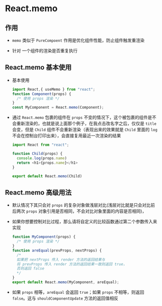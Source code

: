 # React.memo

## 作用

+ `memo` 类似于 `PureCompoent` 作用是优化组件性能，防止组件触发重渲染

+ 针对 一个组件的渲染是否重复执行

## React.memo 基本使用

+ 基本使用

  ```js
  import React,{ useMemo } from "react";
  function Component(props) {
    /* 使用 props 渲染 */
  }
  const MyComponent = React.memo(Component);
  ```

+ 通过 `React.memo` 包裹的组件在 `props` 不变的情况下，这个被包裹的组件是不会重新渲染的，也就是说上面那个例子，在我点击改名字之后，仅仅是 `title` 会变，但是 `Child` 组件不会重新渲染（表现出来的效果就是 `Child` 里面的 `log` 不会在控制台打印出来），会直接复用最近一次渲染的结果

  ```js
  import React from "react";

  function Child(props) {
    console.log(props.name)
    return <h1>{props.name}</h1>
  }

  export default React.memo(Child)
  ```

## React.memo 高级用法

+ 默认情况下其只会对 `props` 的复杂对象做浅层对比(浅层对比就是只会对比前后两次 `props` 对象引用是否相同，不会对比对象里面的内容是否相同)，

+ 如果你想要控制对比过程，那么请将自定义的比较函数通过第二个参数传入来实现

  ```js
  function MyComponent(props) {
    /* 使用 props 渲染 */
  }
  function areEqual(prevProps, nextProps) {
    /*
    如果把 nextProps 传入 render 方法的返回结果与
    将 prevProps 传入 render 方法的返回结果一致则返回 true，
    否则返回 false
    */
  }
  export default React.memo(MyComponent, areEqual);
  ```

+ 如果 `props` 相等，`areEqual` 会返回 `true`；如果 `props` 不相等，则返回 `false`。这与 `shouldComponentUpdate` 方法的返回值相反

